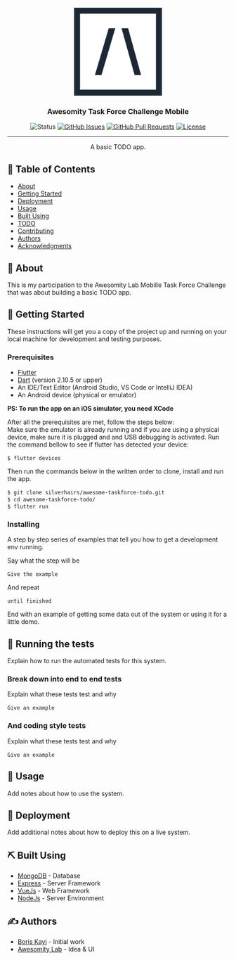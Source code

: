 <p align="center">
  <a href="" rel="noopener">
 <img width=200px height=200px src="https://github.com/silverhairs/awesome-taskforce-todo/blob/main/assets/images/logo-dark.png" alt="Project logo"></a>
</p>

<h3 align="center">Awesomity Task Force Challenge Mobile</h3>

<div align="center">

![Status](https://github.com/silverhairs/awesome-taskforce-todo/workflows/Dart/badge.svg?branch=main)
[![GitHub Issues](https://img.shields.io/github/issues/silverhairs/awesome-taskforce-todo.svg)](https://github.com/silverhairs/awesome-taskforce-todo/issues)
[![GitHub Pull Requests](https://img.shields.io/github/issues-pr/silverhairs/awesome-taskforce-todo.svg)](https://github.com/silverhairs/awesome-taskforce-todo/pulls)
[![License](https://img.shields.io/badge/License-Apache%202.0-blue.svg)](https://opensource.org/licenses/Apache-2.0)

</div>

---

<p align="center"> A basic TODO app.
    <br> 
</p>

## 📝 Table of Contents

- [About](#about)
- [Getting Started](#getting_started)
- [Deployment](#deployment)
- [Usage](#usage)
- [Built Using](#built_using)
- [TODO](../TODO.md)
- [Contributing](../CONTRIBUTING.md)
- [Authors](#authors)
- [Acknowledgments](#acknowledgement)

## 🧐 About <a name = "about"></a>

This is my participation to the Awesomity Lab Mobille Task Force Challenge that was about building a basic TODO app.

## 🏁 Getting Started <a name = "getting_started"></a>

These instructions will get you a copy of the project up and running on your local machine for development and testing purposes.

### Prerequisites

- [Flutter](https://flutter.dev)
- [Dart](https://dart.dev/) (version 2.10.5 or upper)
- An IDE/Text Editor (Android Studio, VS Code or IntelliJ IDEA)
- An Android device (physical or emulator)

**PS: To run the app on an iOS simulator, you need XCode**

After all the prerequisites are met, follow the steps below: <br/>
Make sure the emulator is already running and if you are using a physical device, make sure it is plugged and and USB debugging is activated. Run the command bellow to see if flutter has detected your device:

```
$ flutter devices
```

Then run the commands below in the written order to clone, install and run the app.

```
$ git clone silverhairs/awesome-taskforce-todo.git
$ cd awesome-taskforce-todo/
$ flutter run
```

### Installing

A step by step series of examples that tell you how to get a development env running.

Say what the step will be

```
Give the example
```

And repeat

```
until finished
```

End with an example of getting some data out of the system or using it for a little demo.

## 🔧 Running the tests <a name = "tests"></a>

Explain how to run the automated tests for this system.

### Break down into end to end tests

Explain what these tests test and why

```
Give an example
```

### And coding style tests

Explain what these tests test and why

```
Give an example
```

## 🎈 Usage <a name="usage"></a>

Add notes about how to use the system.

## 🚀 Deployment <a name = "deployment"></a>

Add additional notes about how to deploy this on a live system.

## ⛏️ Built Using <a name = "built_using"></a>

- [MongoDB](https://www.mongodb.com/) - Database
- [Express](https://expressjs.com/) - Server Framework
- [VueJs](https://vuejs.org/) - Web Framework
- [NodeJs](https://nodejs.org/en/) - Server Environment

## ✍️ Authors <a name = "authors"></a>

- [Boris Kayi](https://github.com/silverhairs) - Initial work
- [Awesomity Lab](https://github.com/Awesomity-Lab) - Idea & UI



